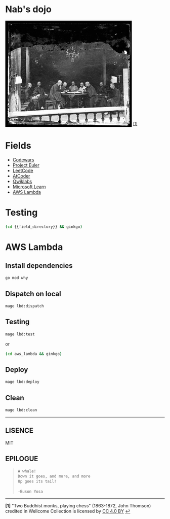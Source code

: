 # Nab's dojo
<img src=dojo.jpg width=400 /> <sup id="a1">[[1]](#f1)</sup>

# Fields
- [Codewars](https://codewars.com)
- [Project Euler](https://projecteuler.net)
- [LeetCode](https://leetcode.com)
- [AtCoder](https://atcoder.jp)
- [Qwiklabs](https://amazon-run.qwiklabs.com)
- [Microsoft Learn](https://docs.microsoft.com/learn/)
- [AWS Lambda](https://aws.amazon.com/lambda/)

# Testing
```sh
(cd {{field_directory}} && ginkgo)
```

# AWS Lambda
## Install dependencies
```sh
go mod why
```

## Dispatch on local
```sh
mage lbd:dispatch
```

## Testing
```bash
mage lbd:test
```
or
```sh
(cd aws_lambda && ginkgo)
```

## Deploy
```sh
mage lbd:deploy
```

## Clean
```sh
mage lbd:clean
```

---

## LISENCE
MIT

## EPILOGUE
>     A whale!
>     Down it goes, and more, and more
>     Up goes its tail!
>
>     -Buson Yosa

---

<b id="f1">[1]</b> "Two Buddhist monks, playing chess" (1863-1872, John Thomson) credited in Wellcome Collection is licensed by [CC 4.0 BY](https://creativecommons.org/licenses/by/4.0/) [↩](#a1)
